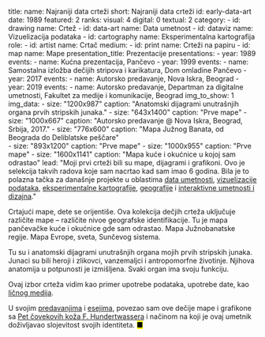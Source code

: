 title: 
    name: Najraniji data crteži
    short: Najraniji data crteži
id: early-data-art
date: 1989
featured: 2
ranks:
    visual: 4
    digital: 0
    textual: 2
category: 
    - id: drawing
      name: Crtež
    - id: data-art
      name: Data umetnost
    - id: dataviz
      name: Vizuelizacija podataka
    - id: cartography
      name: Eksperimentalna kartografija
role:
    - id: artist
      name: Crtač
medium:
    - id: print
      name: Crteži na papiru
    - id: map
      name: Mape
presentation_title: Prezentacije
presentations:
    - year: 1989
      events:
        - name: <span class='italic-style'>Kućna prezentacija</span>, Pančevo
    - year: 1999
      events:
        - name: <span class='italic-style'>Samostalna izložba dečijih stripova i karikatura</span>, Dom omladine Pančevo
    - year: 2017
      events:
        - name: <span class='italic-style'>Autorsko predavanje</span>, Nova Iskra, Beograd
    - year: 2019
      events:
        - name: <span class='italic-style'>Autorsko predavanje</span>, Departman za digitalne umetnosti, Fakultet za medije i komunikacije, Beograd
img_to_show: 1       
img_data:
    - size: "1200x987"
      caption: "Anatomski dijagrami unutrašnjih organa prvih stripskih junaka."
    - size: "643x1400"
      caption: "Prve mape"
    - size: "1000x667"
      caption: "Autorsko predavanje @ Nova Iskra, Beograd, Srbija, 2017."
    - size: "776x600"
      caption: "Mapa Južnog Banata, od Beograda do Deliblatske peščare"       
    - size: "893x1200"
      caption: "Prve mape"
    - size: "1000x955"
      caption: "Prve mape"
    - size: "1600x1141"
      caption: "Mapa kuće i okućnice u kojoj sam odrastao"
lead: "Moji prvi crteži bili su mape, dijagrami i grafikoni. Ovo je selekcija takvih radova koje sam nacrtao kad sam imao 6 godina. Bila je to polazna tačka za današnje projekte u oblastima <a href='/rad/projekti/category/data-art'>data umetnosti</a>, <a href='/rad/projekti/category/dataviz'>vizuelizacije podataka</a>, <a href='/rad/projekti/category/cartography'>eksperimentalne kartografije</a>, <a href='/rad/projekti/category/geography'>geografije</a> i <a href='/rad/projekti/category/interactive'>interaktivne umetnosti i dizajna</a>."

Crtajući mape, dete se orijentiše. Ova kolekcija dečjih crteža uključuje različite mape – različite nivoe geografske identifikacije. Tu je mapa pančevačke kuće i okućnice gde sam odrastao. Mapa Južnobanatske regije. Mapa Evrope, sveta, Sunčevog sistema.

Tu su i anatomski dijagrami unutrašnjih organa mojih prvih stripskih junaka. Junaci su bili heroji i zlikovci, vanzemaljci i antropomorfne životinje. Njihova anatomija u potpunosti je izmišljena. Svaki organ ima svoju funkciju.

Ovaj izbor crteža vidim kao primer upotrebe podataka, upotrebe <span class='italic-style'>date</span>, kao <a href='/rad/projekti/category/data-art'>ličnog medija</a>. 

U svojim <a href='https://www.youtube.com/watch?v=lOW9IeYoEqo' target='_blank'>predavanjima</a> i <a href='http://www.klubputnika.org/zbirka/blogovi/bantustan/3930-geografsko-ja' target='_blank'>esejima</a>, povezao sam ove dečije mape i grafikone sa <a href='https://hundertwasser.com/en/applied-art/apa382_mens_five_skins_1975' target='_blank'><span class='italic-style'>Pet čovekovih koža</span> F. Hundertwassera</a> i načinom na koji je ovaj umetnik doživljavao slojevitost svojih identiteta. <mark>&#9632;</mark>